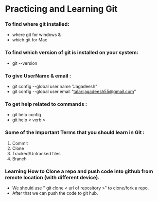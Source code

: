 # Practicing and Learning Git 

### To find where git installed: 
- where git for windows &
- which git for Mac

### To find which version of git is installed on your system:
- git --version

### To give UserName & email :
- git config --global user.name "Jagadeesh"
- git config --global user.email "talarijagadeesh55@gmail.com"


### To get help related to commands :
 - git help config
 - git help < verb >

### Some of the Important Terms that you should learn in Git : 

1. Commit
2. Clone
3. Tracked/Untracked files
4. Branch

### Learning How to Clone a repo and push code into github from remote location (with different device).

- We should use " git clone < url of repository >" to clone/fork a repo.
- After that we can push the code to git hub.





